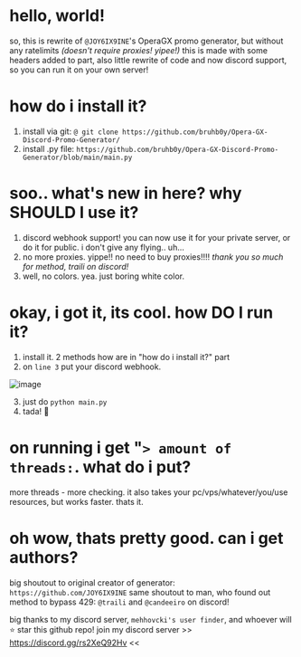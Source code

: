 # hello, world!
so, this is rewrite of `@JOY6IX9INE`'s OperaGX promo generator, but without any ratelimits *(doesn't require proxies! yipee!)*
this is made with some headers added to part, also little rewrite of code and now discord support, so you can run it on your own server!

# how do i install it?
1. install via git: `@ git clone https://github.com/bruhb0y/Opera-GX-Discord-Promo-Generator/`
2. install .py file: `https://github.com/bruhb0y/Opera-GX-Discord-Promo-Generator/blob/main/main.py`

# soo.. what's new in here? why SHOULD I use it?
1. discord webhook support! you can now use it for your private server, or do it for public. i don't give any flying.. uh...
2. no more proxies. yippe!! no need to buy proxies!!!! *thank you so much for method, traili on discord!*
3. well, no colors. yea. just boring white color.

# okay, i got it, its cool. how DO I run it?
1. install it. 2 methods how are in "how do i install it?" part
2. on `line 3` put your discord webhook.

![image](https://github.com/bruhb0y/Opera-GX-Discord-Promo-Generator/assets/145855444/c43502c1-e247-43db-bf51-c6f27411c97d)

3. just do `python main.py`
4. tada! 🎉

# on running i get "`> amount of threads:`. what do i put?
more threads - more checking. it also takes your pc/vps/whatever/you/use resources, but works faster. thats it.

# oh wow, thats pretty good. can i get authors?
big shoutout to original creator of generator: `https://github.com/JOY6IX9INE`
same shoutout to man, who found out method to bypass 429: `@traili` and `@candeeiro` on discord!

big thanks to my discord server, `mehhovcki's user finder`, and whoever will ⭐ star this github repo!
join my discord server >> https://discord.gg/rs2XeQ92Hv <<
